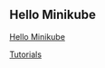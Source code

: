 Hello Minikube
----------
[Hello Minikube][h]

[h]:https://kubernetes.io/ko/docs/tutorials/hello-minikube/
[Tutorials][a]

[a]:https://kubernetes.io/ko/docs/tutorials/
